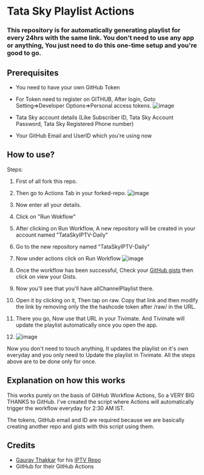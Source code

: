 # Tata Sky Playlist Actions

### This repository is for automatically generating playlist for every 24hrs with the same link. You don't need to use any app or anything, You just need to do this one-time setup and you're good to go.

## Prerequisites

* You need to have your own GitHub Token
* For Token need to register on GITHUB, After login, Goto Setting=>Developer Options=>Personal access tokens.
 ![image](https://lh3.googleusercontent.com/XvwCk0fRJieVcOKCr3sJhFLGhOi66_BYbypG4y6cUBk59itQ7UKgUXcTsYTQyeU1ygpre_WckycMNglFN0y4Cge3DXVzf5NMjgIgnB3N5DX-1LCjdWVCfJ4i9lJF83JgJwFT9_Vl5GDkl-fyo9ywlXaog-ndFuebtI4hN-fussP5V-SI9oi0HUhAlbLgdIGqrMbyJQ8gU2-46FIpypb1kjBYjMUqOfGMO9xJ95faUkMykXFDTbmfZd6B414OnXyP9fwV3wE7vBdItfJZYLPysoMMiPWQjy1mpxpcxFZzPYRe0sTj-l_DV161agV5BsvWJNVuutG2ZpWoafI3ZTbbVM44SfIQrRQNShxs3ZaLJx31MrUeT19Xhipda5uK36xIYpG8fDXuIPXbohcCvngoY-OJzXNrP5tPTVJzZlug4esPk7dQxtUeSaA10MafuKVlKqvJI4isFUnnschhcJ3gIgn2IwSlPSVdOvupugQ3D0IAWkJHRLbjq8evlrXCfoSRD15usNRApYU60-NvWPSyVZ_4pWP7CwatMdiDalIGbfQRXl7ApuEXLo8MvcBT_VdSV1dTCVQ9jkk3PPVDg3IpCZzAIP_cyfeN2Eb67sjyCvxX9-YSaBIJrx27phNuphhJkrDWH9A25ngKMvOAALduJvGuIyaUIWssHsK6U1VKMlcjlDdsfvGlDW3Gw3F0Zr7HeLTZFWPvs1XO8mxKlrosU8Vh3g=w1039-h698-no?authuser=0)


* Tata Sky account details (Like Subscriber ID, Tata Sky Account Password, Tata Sky Registered Phone number)

* Your GitHub Email and UserID which you're using now

## How to use?

Steps:
1. First of all fork this repo.
2. Then go to Actions Tab in your forked-repo. ![image](https://lh3.googleusercontent.com/BfVf73zZjAGF0ePeZ3lW3e5ECe_UNVjhuBy5FCzkGZz5lR2Z7oJZOH3JXYBngvGhNCYBy6BeqNnyHTmKQZL0m--KCokR7pTMl1H73R4856D97zPDqgDHMaEfOclj51-xsOyaLOqZ4y8tR0xshMrBPW_EktQxQIKnl6Pkx0eytliNy2mIKpJ5eqzt4WhRQod7wTTzyUvGBZ-xatRpB0GK6pN40hWWozeywYqRg7uDmTOXAK8BqZralY-4qebeR5rQ7aB7gfF5sS51bPpPa7C0FlCj3Iwz35xXG1TWVTD5gBihQmM1nY47U_dibE8TUrtqRxoZCqDR4iYsV0BD0SY8DLCvOxo9CUsEcmVFiaPlSXmr5UHSuxhhTVeckY-RGFPkoHvDp16h0Tuh2M06m6R8ffDHqQgFfajFVVY4mA_Z3EPISjM6HC11GF6qN0aUehQNyg2oQupoRDOs4-j1QvR-Av26GbnT0o9zY-6Mpo6n-hpoMvCa30-euBQ2_uhlDG7DmQKtL8U_9PUpEOVUZyyM-XMeR_g5y1fHlhr0cAlNglY9Z6nJrJsPDv4vSvvctdWbyh9-SBHZZb4k6urTj9tjttHB5PKMBQxMfOPZzrZKsfFgVP44RflbQgyFQC1C88Rn5lqbQ1HJHTUNF2nfcVVm_MlZh6RwEidpo82OUTWkNEdsMK5y40q6OgmG2QtLkXLA6a2ZLIBAkZiex-cR3t8vjfh4iQ=w1194-h145-no?authuser=0)

3. Now enter all your details.
4. Click on "Run Wokflow"
5. After clicking on Run Workflow, A new repository will be created in your account named "TataSkyIPTV-Daily"
6. Go to the new repository named "TataSkyIPTV-Daily"
7. Now under actions click on Run Workflow
 ![image](https://lh3.googleusercontent.com/ChwwIuMGFFoNgm3LxoIHcZy7eG3zd4pwfRYAi5RB5CmUnOAXc_lP6lG6x-41dVhdrLEcJwK2UUc1aQAzC7ccHxHrCzrXmfq63rOD730vocAmD3pakO_WEM7n1AMbI4e81Vo1-RwgSKKiJP0W22XqCXCPj_bE1MyedvZCI59fig2uuKJc7rp6b3nQAwoazPoUvKw0jv3FRbzvW7SQ8MCoQGc0M8N5h6mF-iB1qgubRRFlwDkJNgWxbViGETUhVR4ytGCiU0wr4EDz5Ulo_SkvH5p1T_GyOLqkEj9etYFz0B2xrUemzAaOezQYOklNgnXb-XKlBKtoNDw42Y92PPwULBmlYPH8aSpc-bUHKYPxNvlqD-tvWwNgFoA8hSAhwUBL6zriUomzv7y2sHBR_RmWlIHi9DgCcPQVEv4hV5CqCgeCWKWsgxi9GDU4fQQYs1Xz0HjHxXhKUDeSId_9wEs11rzh2DtWDHt5fGcrZ5jhuD_abFO_x1gAkJOTvU_XkIPx1qJ-Go54RCG0G3Idn3rurr3FQqxp98S5qHcLapma_pgjEsT-FIIg4YhdP-dqnQGm3DstaH7HdApbIZVWrFDUx8ra8iCA_RsbByXXGGD1ELe6T-0uEzxaL4Is1eJxN0tcJb-O-7wMsMJgAiGuB2Rt8yt13pUsaPlNtQi6dG9g371xr4bwFcJfbNITmkznOhTJsDU7G9lCM4AHI6NtlohQ6Ck_0w=w1915-h493-no?authuser=0)

8. Once the workflow has been successful, Check your [GitHub gists](https://gist.github.com/) then click on view your Gists.
9. Now you'll see that you'll have allChannelPlaylist there.
10. Open it by clicking on it, Then tap on raw. Copy that link and then modify the link by removing only the the hashcode token after /raw/ in the URL.
11. There you go, Now use that URL in your Tivimate. And Tivimate will update the playlist automatically once you open the app.
12. ![image](https://user-images.githubusercontent.com/90518979/136909762-9fed542f-21cb-4194-a71f-79e6aa016b01.png)


Now you don't need to touch anything, It updates the playlist on it's own everyday and you only need to Update the playlist in Tivimate.
All the steps above are to be done only for once.

## Explanation on how this works

This works purely on the basis of GitHub Workflow Actions, So a VERY BIG THANKS to GitHub.
I've created the script where Actions will automatically trigger the workflow everyday for 2:30 AM IST.

The tokens, GitHub email and ID are required because we are basically creating another repo and gists with this script using them.

## Credits

* [Gaurav Thakkar](https://github.com/ForceGT) for his [IPTV Repo](https://github.com/ForceGT/Tata-Sky-IPTV)
* GitHub for their GitHub Actions
